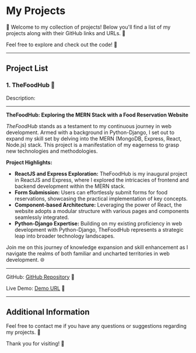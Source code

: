 # My Projects

🌟 Welcome to my collection of projects! Below you'll find a list of my projects along with their GitHub links and URLs. 🚀

Feel free to explore and check out the code! 📂

---

## Project List

### 1. TheFoodHub 🍔

Description: 

---

**TheFoodHub: Exploring the MERN Stack with a Food Reservation Website**

*TheFoodHub* stands as a testament to my continuous journey in web development. Armed with a background in Python-Django, I set out to expand my skill set by delving into the MERN (MongoDB, Express, React, Node.js) stack. This project is a manifestation of my eagerness to grasp new technologies and methodologies.

**Project Highlights:**
- **ReactJS and Express Exploration:** TheFoodHub is my inaugural project in ReactJS and Express, where I explored the intricacies of frontend and backend development within the MERN stack.
- **Form Submission:** Users can effortlessly submit forms for food reservations, showcasing the practical implementation of key concepts.
- **Component-based Architecture:** Leveraging the power of React, the website adopts a modular structure with various pages and components seamlessly integrated.
- **Python-Django Expertise:** Building on my existing proficiency in web development with Python-Django, TheFoodHub represents a strategic leap into broader technology landscapes.

Join me on this journey of knowledge expansion and skill enhancement as I navigate the realms of both familiar and uncharted territories in web development. 🌐

--- 

GitHub: [GitHub Repository](https://github.com/mihirjadhav04/TheFoodHub) 📝

Live Demo: [Demo URL](link-to-live-demo) 🚀

---

## Additional Information

Feel free to contact me if you have any questions or suggestions regarding my projects. 📧

Thank you for visiting! 🙏
